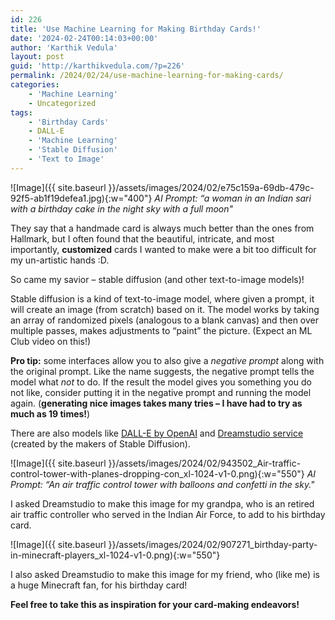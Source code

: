 ```yaml
---
id: 226
title: 'Use Machine Learning for Making Birthday Cards!'
date: '2024-02-24T00:14:03+00:00'
author: 'Karthik Vedula'
layout: post
guid: 'http://karthikvedula.com/?p=226'
permalink: /2024/02/24/use-machine-learning-for-making-cards/
categories:
    - 'Machine Learning'
    - Uncategorized
tags:
    - 'Birthday Cards'
    - DALL-E
    - 'Machine Learning'
    - 'Stable Diffusion'
    - 'Text to Image'
---
```


![Image]({{ site.baseurl }}/assets/images/2024/02/e75c159a-69db-479c-92f5-ab1f19defea1.jpg){:w="400"}
_AI Prompt: “a woman in an Indian sari with a birthday cake in the night sky with a full moon"_

They say that a handmade card is always much better than the ones from Hallmark, but I often found that the beautiful, intricate, and most importantly, **customized** cards I wanted to make were a bit too difficult for my un-artistic hands :D.

So came my savior – stable diffusion (and other text-to-image models)!

Stable diffusion is a kind of text-to-image model, where given a prompt, it will create an image (from scratch) based on it. The model works by taking an array of randomized pixels (analogous to a blank canvas) and then over multiple passes, makes adjustments to “paint” the picture. (Expect an ML Club video on this!)

**Pro tip:** some interfaces allow you to also give a *negative prompt* along with the original prompt. Like the name suggests, the negative prompt tells the model what *not* to do. If the result the model gives you something you do not like, consider putting it in the negative prompt and running the model again. (**generating nice images takes many tries – I have had to try as much as 19 times!**)

There are also models like [DALL-E by OpenAI](https://openai.com/dall-e-3) and [Dreamstudio service](https://beta.dreamstudio.ai) (created by the makers of Stable Diffusion).

![Image]({{ site.baseurl }}/assets/images/2024/02/943502_Air-traffic-control-tower-with-planes-dropping-con_xl-1024-v1-0.png){:w="550"}
_AI Prompt: “An air traffic control tower with balloons and confetti in the sky."_

I asked Dreamstudio to make this image for my grandpa, who is an retired air traffic controller who served in the Indian Air Force, to add to his birthday card.

![Image]({{ site.baseurl }}/assets/images/2024/02/907271_birthday-party-in-minecraft-players_xl-1024-v1-0.png){:w="550"}

I also asked Dreamstudio to make this image for my friend, who (like me) is a huge Minecraft fan, for his birthday card!

**Feel free to take this as inspiration for your card-making endeavors!**
